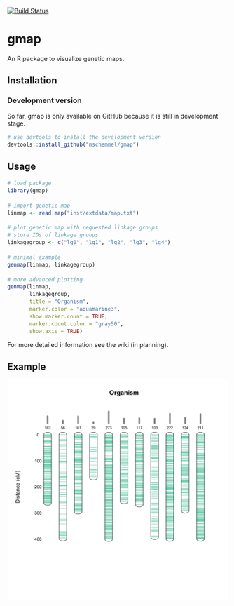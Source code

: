 [![Build Status](https://travis-ci.org/mschemmel/gmap.svg?branch=master)](https://travis-ci.org/mschemmel/gmap)

# gmap
An R package to visualize genetic maps.


## Installation
### Development version
So far, gmap is only available on GitHub because it is still in development stage.

```r
# use devtools to install the development version
devtools::install_github("mschemmel/gmap")
```

## Usage
```r
# load package
library(gmap)

# import genetic map
linmap <- read.map("inst/extdata/map.txt")

# plot genetic map with requested linkage groups
# store IDs of linkage groups
linkagegroup <- c("lg0", "lg1", "lg2", "lg3", "lg4") 

# minimal example
genmap(linmap, linkagegroup)

# more advanced plotting
genmap(linmap,
       linkagegroup, 
       title = "Organism", 
       marker.color = "aquamarine3",
       show.marker.count = TRUE,
       marker.count.color = "gray50",
       show.axis = TRUE)
```

For more detailed information see the wiki (in planning).

## Example

<p align="center">
<img src="/inst/extdata/example.svg" width:"50%">
</p>
